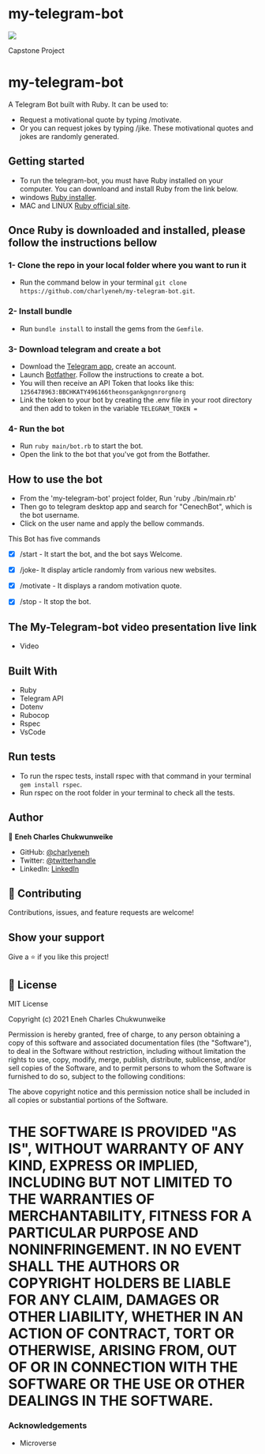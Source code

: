 # my-telegram-bot

![](https://img.shields.io/badge/Microverse-blueviolet)

Capstone Project

# my-telegram-bot

A Telegram Bot built with Ruby. It can be used to:

- Request a motivational quote by typing /motivate.
- Or you can request jokes by typing /jike.
These motivational quotes and jokes are randomly generated.

## Getting started

- To run the telegram-bot, you must have Ruby installed on your computer. You can downloand and install Ruby from the link below.
- windows [Ruby installer](https://rubyinstaller.org/).
- MAC and LINUX [Ruby official site](https://www.ruby-lang.org/en/downloads/).

## Once Ruby is downloaded and installed, please follow the instructions bellow

### 1- Clone the repo in your local folder where you want to run it

- Run the command below in your terminal
`git clone https://github.com/charlyeneh/my-telegram-bot.git`.

### 2- Install bundle

- Run `bundle install` to install the gems from the `Gemfile`.

### 3- Download telegram and create a bot

- Download the [Telegram app](https://desktop.telegram.org/), create an account.
- Launch  [Botfather](https://t.me/botfather). Follow the instructions to create a bot.
- You will then receive an API Token that looks like this: `1256478963:BBCHKATY496166theonsgankgngnrorgnorg`
- Link the token to your bot by creating the .env file in your root directory and then add to token in the variable `TELEGRAM_TOKEN =`

### 4- Run the bot

- Run `ruby main/bot.rb` to start the bot.
- Open the link to the bot that you've got from the Botfather.

## How to use the bot

- From the 'my-telegram-bot' project folder, Run 'ruby ./bin/main.rb'
- Then go to telegram desktop app and search for "CenechBot", which is the bot username.
- Click on the user name and apply the bellow commands.

This Bot has five commands

- [x] /start - It start the bot, and the bot says Welcome.
- [x] /joke- It display article randomly from various new websites.
- [x] /motivate - It displays a random motivation quote.
- [x] /stop  - It stop the bot.


## The My-Telegram-bot video presentation live link

- Video [](https://www.loom.com/share/b9c5d6b434e74b7cb987cce5e271c260)

## Built With

- Ruby
- Telegram API
- Dotenv
- Rubocop
- Rspec
- VsCode

## Run tests

- To run the rspec tests, install rspec with that command in your terminal `gem install rspec`.
- Run rspec on the root folder in your terminal to check all the tests.

## Author

👤 **Eneh Charles Chukwunweike**

- GitHub: [@charlyeneh](https://github.com/charlyeneh)
- Twitter: [@twitterhandle](https://twitter.com/ProgrammerBaby?s=09)
- LinkedIn: [LinkedIn](https://www.linkedin.com/in/charles-chukwunweike-eneh-5345a2147)

## 🤝 Contributing

Contributions, issues, and feature requests are welcome!

## Show your support

Give a ⭐️ if you like this project!

## 📝 License

MIT License

Copyright (c) 2021 Eneh Charles Chukwunweike 

Permission is hereby granted, free of charge, to any person obtaining a copy
of this software and associated documentation files (the "Software"), to deal
in the Software without restriction, including without limitation the rights
to use, copy, modify, merge, publish, distribute, sublicense, and/or sell
copies of the Software, and to permit persons to whom the Software is
furnished to do so, subject to the following conditions:

The above copyright notice and this permission notice shall be included in all
copies or substantial portions of the Software.

THE SOFTWARE IS PROVIDED "AS IS", WITHOUT WARRANTY OF ANY KIND, EXPRESS OR
IMPLIED, INCLUDING BUT NOT LIMITED TO THE WARRANTIES OF MERCHANTABILITY,
FITNESS FOR A PARTICULAR PURPOSE AND NONINFRINGEMENT. IN NO EVENT SHALL THE
AUTHORS OR COPYRIGHT HOLDERS BE LIABLE FOR ANY CLAIM, DAMAGES OR OTHER
LIABILITY, WHETHER IN AN ACTION OF CONTRACT, TORT OR OTHERWISE, ARISING FROM,
OUT OF OR IN CONNECTION WITH THE SOFTWARE OR THE USE OR OTHER DEALINGS IN THE
SOFTWARE.
=======

### Acknowledgements

- Microverse
